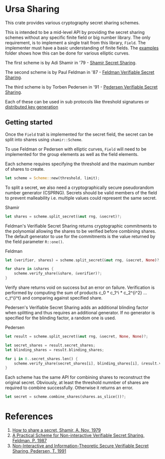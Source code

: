 # Ursa Sharing

This crate provides various cryptography secret sharing schemes.

This is intended to be a mid-level API by providing the secret sharing schemes without any specific
finite field or big number library. The only requirement, is to implement a single trait from this library,
`Field`. The implementer must have a basic understanding of finite fields. The [examples](examples) folder shows
how this can be done for various elliptic curves.

The first scheme is by Adi Shamir in '79 - [Shamir Secret Sharing](#shamir).

The second scheme is by Paul Feldman in '87 - [Feldman Verifiable Secret Sharing](#feldman).

The third scheme is by Torben Pedersen in '91 - [Pedersen Verifiable Secret Sharing](#pedersen).

Each of these can be used in sub protocols like threshold signatures or [distributed key generation](http://citeseerx.ist.psu.edu/viewdoc/download?doi=10.1.1.134.6445&rep=rep1&type=pdf)  

## Getting started

Once the `Field` trait is implemented for the secret field, the secret can be split into shares using `shamir::Scheme`.

To use Feldman or Pedersen with elliptic curves, `Field` will need to be implemented for the group elements as well as the field elements.

Each scheme requires specifying the threshold and the maximum number of shares to create.

```rust
let scheme = Scheme::new(threshold, limit);
```

To split a secret, we also need a cryptographically secure pseudorandom number generator (CSPRNG).
Secrets should be valid members of the field to prevent malleability i.e. multiple values could represent the
same secret.

Shamir
```rust
let shares = scheme.split_secret(&mut rng, &secret)?;
```

Feldman's Verifiable Secret Sharing returns cryptographic commitments to the polynomial allowing the shares to be verified before
combining shares. The default generator to use for the commitments is the value returned by the field parameter `R::one()`.

Feldman
```rust
let (verifier, shares) = scheme.split_secret(&mut rng, &secret, None)?;

for share in &shares {
    scheme.verify_share(&share, &verifier)?;
}
``` 

Verify share returns void on success but an error on failure. Verification is performed by
computing the sum of products c_0 * c_1^i * c_2^{i^2} ... c_t^{i^t} and 
comparing against specified share.

Pedersen's Verifiable Secret Sharing adds an additional blinding factor when splitting and thus requires an additional
generator. If no generator is specified for the blinding factor, a random one is used.

Pedersen
```rust
let result = scheme.split_secret(&mut rng, &secret, None, None)?;

let secret_shares = result.secret_shares;
let blinding_shares = result.blinding_shares;

for i in 0..secret_shares.len() {
    scheme.verify_share(secret_shares[i], blinding_shares[i], &result.verifier)?;
}
```

Each scheme has the same API for combining shares to reconstruct the original secret.
Obviously, at least the threshold numnber of shares are required to combine successfully. Otherwise it returns an error.

```rust
let secret = scheme.combine_shares(shares.as_slice())?;
```

# References

1. [How to share a secret, Shamir, A. Nov, 1979](https://dl.acm.org/doi/pdf/10.1145/359168.359176)
1. [A Practical Scheme for Non-interactive Verifiable Secret Sharing, Feldman, P. 1987](https://www.cs.umd.edu/~gasarch/TOPICS/secretsharing/feldmanVSS.pdf)
1. [Non-Interactive and Information-Theoretic Secure Verifiable Secret Sharing, Pedersen, T. 1991](https://link.springer.com/content/pdf/10.1007%2F3-540-46766-1_9.pdf)
